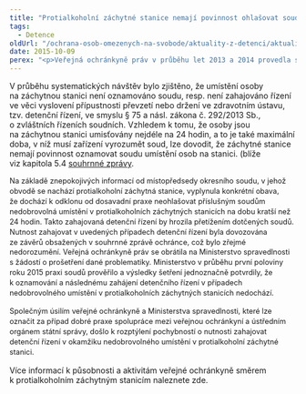 ```yaml
---
title: "Protialkoholní záchytné stanice nemají povinnost ohlašovat soudu nedobrovolná umístění na stanici"
tags:
  - Detence
oldUrl: "/ochrana-osob-omezenych-na-svobode/aktuality-z-detenci/aktuality-z-detenci-2015/protialkoholni-zachytne-stanice-nemaji-povinnost-ohlasovat-soudu-nedobrovolna-umisteni-na-s/"
date: 2015-10-09
perex: "<p>Veřejná ochránkyně práv v průběhu let 2013 a 2014 provedla systematickou návštěvu šesti z 18 provozovaných protialkoholních záchytných stanic. Cílem systematických návštěv bylo posílit ochranu osob před všemi formami tzv. špatného zacházení. </p>"
---
```


<!-- imported from the old website -->

<p class="MsoNormal">V průběhu systematických návštěv bylo zjištěno, že umístění
osoby na záchytnou stanici není oznamováno soudu, resp. není zahajováno řízení
ve věci vyslovení přípustnosti převzetí nebo držení ve zdravotním
ústavu, tzv. detenční řízení, ve smyslu § 75 a násl. zákona
č. 292/2013 Sb., o zvláštních řízeních soudních. Vzhledem k tomu,
že osoby jsou na záchytnou stanici umisťovány nejdéle na 24 hodin,
a to je také maximální doba, v níž musí zařízení vyrozumět soud, lze
dovodit, že záchytné stanice nemají povinnost oznamovat soudu umístění osob
na stanici. (blíže viz kapitola 5.4 <a href="http://www.ochrance.cz/fileadmin/user_upload/ochrana_osob/ZARIZENI/Zdravotnicka_zarizeni/Zachytne-stanice-2014.pdf" target="_blank">souhrnné zprávy</a>.</p><p class="MsoNormal"><span style="line-height: 17.92px; font-size: 12.8px;">Na základě znepokojivých informací od místopředsedy
okresního soudu, v jehož obvodě se nachází protialkoholní záchytná
stanice, vyplynula konkrétní obava, že dochází k odklonu od dosavadní praxe
neohlašovat příslušným soudům nedobrovolná umístění v protialkoholních
záchytných stanicích na dobu kratší než 24 hodin. Takto zahajovaná detenční
řízení by hrozila přetížením dotčených soudů. Nutnost zahajovat
v uvedených případech detenční řízení byla dovozována ze závěrů obsažených
v souhrnné zprávě ochránce, což bylo zřejmé nedorozumění. Veřejná
ochránkyně práv se obrátila na Ministerstvo spravedlnosti s žádostí o
prošetření dané problematiky. Ministerstvo v průběhu první poloviny roku
2015 praxi soudů prověřilo a výsledky šetření jednoznačně potvrdily, že
k oznamování a následnému zahájení detenčního řízení v případech
nedobrovolného umístění v protialkoholních záchytných stanicích nedochází.</span></p><p class="MsoNormal"><span style="line-height: 17.92px; font-size: 12.8px;">Společným úsilím veřejné ochránkyně a Ministerstva
spravedlnosti, které lze označit za případ dobré praxe spolupráce mezi veřejnou
ochránkyní a ústředním orgánem státní správy, došlo k</span><a name="_GoBack" style="line-height: 17.92px; font-size: 12.8px;"></a><span style="line-height: 17.92px; font-size: 12.8px;">
rozptýlení pochybností o nutnosti zahajovat detenční řízení v okamžiku
nedobrovolného umístění v protialkoholní záchytné stanici.</span></p><p class="MsoNormal">Více informací k působnosti a aktivitám veřejné
ochránkyně směrem k protialkoholním záchytným stanicím naleznete zde.</p>
